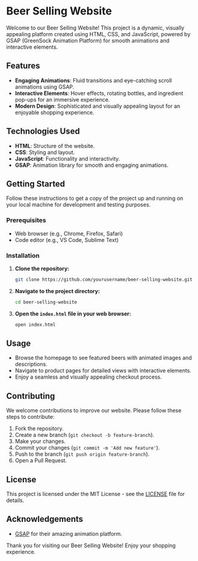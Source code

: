 # Beer Selling Website

Welcome to our Beer Selling Website! This project is a dynamic, visually appealing platform created using HTML, CSS, and JavaScript, powered by GSAP (GreenSock Animation Platform) for smooth animations and interactive elements.

## Features

- **Engaging Animations**: Fluid transitions and eye-catching scroll animations using GSAP.
- **Interactive Elements**: Hover effects, rotating bottles, and ingredient pop-ups for an immersive experience.
- **Modern Design**: Sophisticated and visually appealing layout for an enjoyable shopping experience.

## Technologies Used

- **HTML**: Structure of the website.
- **CSS**: Styling and layout.
- **JavaScript**: Functionality and interactivity.
- **GSAP**: Animation library for smooth and engaging animations.

## Getting Started

Follow these instructions to get a copy of the project up and running on your local machine for development and testing purposes.

### Prerequisites

- Web browser (e.g., Chrome, Firefox, Safari)
- Code editor (e.g., VS Code, Sublime Text)

### Installation

1. **Clone the repository:**

    ```bash
    git clone https://github.com/yourusername/beer-selling-website.git
    ```

2. **Navigate to the project directory:**

    ```bash
    cd beer-selling-website
    ```

3. **Open the `index.html` file in your web browser:**

    ```bash
    open index.html
    ```

## Usage

- Browse the homepage to see featured beers with animated images and descriptions.
- Navigate to product pages for detailed views with interactive elements.
- Enjoy a seamless and visually appealing checkout process.

## Contributing

We welcome contributions to improve our website. Please follow these steps to contribute:

1. Fork the repository.
2. Create a new branch (`git checkout -b feature-branch`).
3. Make your changes.
4. Commit your changes (`git commit -m 'Add new feature'`).
5. Push to the branch (`git push origin feature-branch`).
6. Open a Pull Request.

## License

This project is licensed under the MIT License - see the [LICENSE](LICENSE) file for details.

## Acknowledgements

- [GSAP](https://greensock.com/gsap/) for their amazing animation platform.

Thank you for visiting our Beer Selling Website! Enjoy your shopping experience.